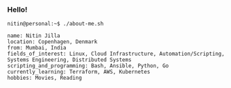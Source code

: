### Hello!

```
nitin@personal:~$ ./about-me.sh

name: Nitin Jilla
location: Copenhagen, Denmark
from: Mumbai, India
fields_of_interest: Linux, Cloud Infrastructure, Automation/Scripting, Systems Engineering, Distributed Systems
scripting_and_programming: Bash, Ansible, Python, Go
currently_learning: Terraform, AWS, Kubernetes
hobbies: Movies, Reading

```

<!--
**nitinjilla/nitinjilla** is a ✨ _special_ ✨ repository because its `README.md` (this file) appears on your GitHub profile.

Here are some ideas to get you started:

-->
